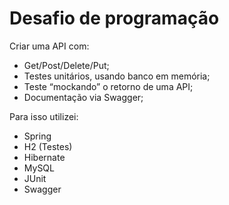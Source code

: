 # Desafio de programação

Criar uma API com:
* Get/Post/Delete/Put;
* Testes unitários, usando banco em memória;
* Teste “mockando” o retorno de uma API;
* Documentação via Swagger;

Para isso utilizei:
* Spring
* H2 (Testes)
* Hibernate
* MySQL
* JUnit
* Swagger
